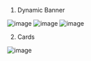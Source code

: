 1. Dynamic Banner

![image](https://user-images.githubusercontent.com/72083631/174245106-0689b428-acd9-43d7-9f18-fd74b13bc400.png)
![image](https://user-images.githubusercontent.com/72083631/174245228-e5ff1ff8-ede3-430c-bf75-680d952c3308.png)
![image](https://user-images.githubusercontent.com/72083631/174245269-5dcd7f61-53c0-46ea-8cdb-a02d03ee88c4.png)

2. Cards

![image](https://user-images.githubusercontent.com/72083631/174245394-75b32b35-92b3-45df-9399-e97d7d803f39.png)


